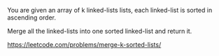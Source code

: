 You are given an array of k linked-lists lists, each linked-list is sorted in ascending order.

Merge all the linked-lists into one sorted linked-list and return it.

https://leetcode.com/problems/merge-k-sorted-lists/
